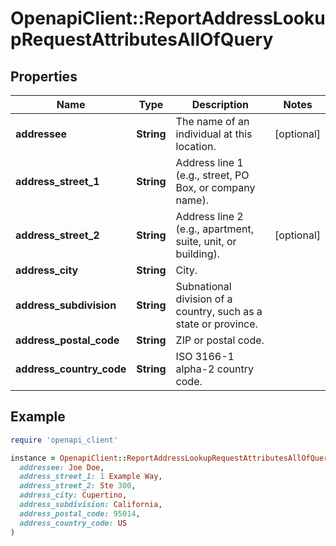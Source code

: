 # OpenapiClient::ReportAddressLookupRequestAttributesAllOfQuery

## Properties

| Name | Type | Description | Notes |
| ---- | ---- | ----------- | ----- |
| **addressee** | **String** | The name of an individual at this location. | [optional] |
| **address_street_1** | **String** | Address line 1 (e.g., street, PO Box, or company name). |  |
| **address_street_2** | **String** | Address line 2 (e.g., apartment, suite, unit, or building). | [optional] |
| **address_city** | **String** | City. |  |
| **address_subdivision** | **String** | Subnational division of a country, such as a state or province. |  |
| **address_postal_code** | **String** | ZIP or postal code. |  |
| **address_country_code** | **String** | ISO 3166-1 alpha-2 country code. |  |

## Example

```ruby
require 'openapi_client'

instance = OpenapiClient::ReportAddressLookupRequestAttributesAllOfQuery.new(
  addressee: Joe Doe,
  address_street_1: 1 Example Way,
  address_street_2: Ste 300,
  address_city: Cupertino,
  address_subdivision: California,
  address_postal_code: 95014,
  address_country_code: US
)
```

